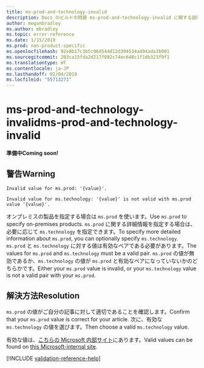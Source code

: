 ```yaml
---
title: ms-prod-and-technology-invalid
description: Docs のビルドの問題 ms-prod-and-technology-invalid に関する説明と解決方法
author: meganbradley
ms.author: mbradley
ms.topic: error-reference
ms.date: 1/15/2019
ms.prod: non-product-specific
ms.openlocfilehash: 92e8b17c3b5c96d544d12d394534a494ada3b901
ms.sourcegitcommit: 203ca15fda2d217f082c74ec648c1f1db323f9f1
ms.translationtype: HT
ms.contentlocale: ja-JP
ms.lasthandoff: 02/04/2019
ms.locfileid: "55713271"
---
```

# <a name="ms-prod-and-technology-invalid"></a><span data-ttu-id="81c3a-103">ms-prod-and-technology-invalid</span><span class="sxs-lookup"><span data-stu-id="81c3a-103">ms-prod-and-technology-invalid</span></span>

<span data-ttu-id="81c3a-104">**準備中**</span><span class="sxs-lookup"><span data-stu-id="81c3a-104">**Coming soon!**</span></span>

## <a name="warning"></a><span data-ttu-id="81c3a-105">警告</span><span class="sxs-lookup"><span data-stu-id="81c3a-105">Warning</span></span>

`Invalid value for ms.prod: '{value}'.`

`Invalid value for ms.technology: '{value}' is not valid with ms.prod value '{value}'.`

<span data-ttu-id="81c3a-106">オンプレミスの製品を指定する場合は `ms.prod` を使います。</span><span class="sxs-lookup"><span data-stu-id="81c3a-106">Use `ms.prod` to specify on-premises products.</span></span> <span data-ttu-id="81c3a-107">`ms.prod` に関する詳細情報を指定する場合は、必要に応じて `ms.technology` を指定できます。</span><span class="sxs-lookup"><span data-stu-id="81c3a-107">To specify more detailed information about `ms.prod`, you can optionally specify `ms.technology`.</span></span> <span data-ttu-id="81c3a-108">`ms.prod` と `ms.technology` に対する値は有効なペアである必要があります。</span><span class="sxs-lookup"><span data-stu-id="81c3a-108">The values for `ms.prod` and `ms.technology` must be a valid pair.</span></span> <span data-ttu-id="81c3a-109">`ms.prod` の値が無効であるか、`ms.technology` の値が `ms.prod` と有効なペアになっていないかのどちらかです。</span><span class="sxs-lookup"><span data-stu-id="81c3a-109">Either your `ms.prod` value is invalid, or your `ms.technology` value is not a valid pair with your `ms.prod`.</span></span>

## <a name="resolution"></a><span data-ttu-id="81c3a-110">解決方法</span><span class="sxs-lookup"><span data-stu-id="81c3a-110">Resolution</span></span>

<span data-ttu-id="81c3a-111">`ms.prod` の値がご自分の記事に対して適切であることを確認します。</span><span class="sxs-lookup"><span data-stu-id="81c3a-111">Confirm that your `ms.prod` value is correct for your article.</span></span> <span data-ttu-id="81c3a-112">次に、有効な `ms.technology` の値を選びます。</span><span class="sxs-lookup"><span data-stu-id="81c3a-112">Then choose a valid `ms.technology` value.</span></span>

<span data-ttu-id="81c3a-113">有効な値は、[こちらの Microsoft 内部サイト](https://docsmetadatatool.azurewebsites.net/whitelists)にあります。</span><span class="sxs-lookup"><span data-stu-id="81c3a-113">Valid values can be found on [this Microsoft-internal site](https://docsmetadatatool.azurewebsites.net/whitelists).</span></span>

<!-- Can we link to whitelist externally? -->

<!--make sure to add this file to your includes folder and verify the path-->
[!INCLUDE [validation-reference-help](includes/validation-reference-help.md)]

